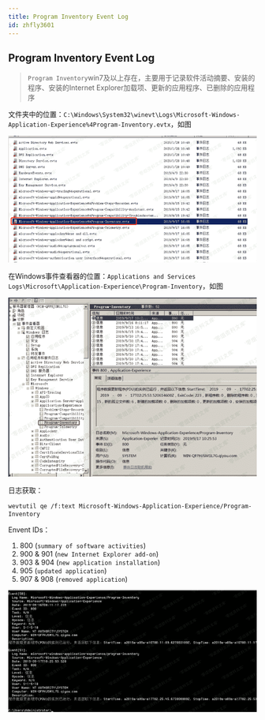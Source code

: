 ```yaml
---
title: Program Inventory Event Log
id: zhfly3601
---
```


## Program Inventory Event Log

> `Program Inventory`win7及以上存在，主要用于记录软件活动摘要、安装的程序、安装的Internet Explorer加载项、更新的应用程序、已删除的应用程序

文件夹中的位置：`C:\Windows\System32\winevt\Logs\Microsoft-Windows-Application-Experience%4Program-Inventory.evtx`，如图

![image](../img/3bbafa1ea691831ee198d2f7bbb7e18b.png)

在Windows事件查看器的位置：`Applications and Services Logs\Microsoft\Application-Experience\Program-Inventory`，如图

![image](../img/36a8a8caa48f03ebd368c3e5cc6528c8.png)

日志获取：

```
wevtutil qe /f:text Microsoft-Windows-Application-Experience/Program-Inventory 
```

Envent IDs：

1.  800 (`summary of software activities`)
2.  900 & 901 (`new Internet Explorer add-on`)
3.  903 & 904 (`new application installation`)
4.  905 (`updated application`)
5.  907 & 908 (`removed application`)

![image](../img/617cd95dabc9581bd1ccee4955a04e50.png)